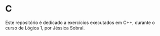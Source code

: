 # C
Este repositório é dedicado a exercícios executados em C++, durante o curso de Lógica 1, por Jéssica Sobral.
